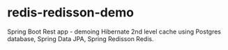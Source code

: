 # redis-redisson-demo
Spring Boot Rest app - demoing Hibernate 2nd level cache using Postgres database, Spring Data JPA, Spring Redisson Redis.